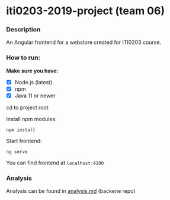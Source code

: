 # iti0203-2019-project (team 06)

### Description

An Angular frontend for a webstore created for ITI0203 course.

### How to run:

__Make sure you have:__
- [x] Node.js (latest)
- [x] npm
- [x] Java 11 or newer

cd to project root <br />

Install npm modules:
```console
npm install
```

Start frontend:

```console
ng serve
```
You can find frontend at `localhost:4200`

### Analysis
Analysis can be found in [analysis.md](analysis.md) (backene repo)
